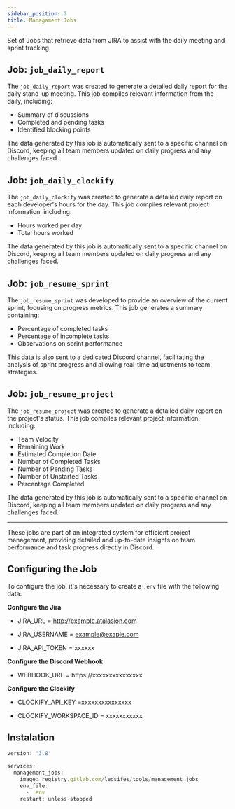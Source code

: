 ```yaml
---
sidebar_position: 2
title: Managament Jobs
---
```

Set of Jobs that retrieve data from JIRA to assist with the daily meeting and sprint tracking.

## Job: `job_daily_report`

The `job_daily_report` was created to generate a detailed daily report for the daily stand-up meeting. This job compiles relevant information from the daily, including:

- Summary of discussions
- Completed and pending tasks
- Identified blocking points

The data generated by this job is automatically sent to a specific channel on Discord, keeping all team members updated on daily progress and any challenges faced.

## Job: `job_daily_clockify`

The `job_daily_clockify` was created to generate a detailed daily report on each developer's hours for the day. This job compiles relevant project information, including:

- Hours worked per day
- Total hours worked

The data generated by this job is automatically sent to a specific channel on Discord, keeping all team members updated on daily progress and any challenges faced.

## Job: `job_resume_sprint`

The `job_resume_sprint` was developed to provide an overview of the current sprint, focusing on progress metrics. This job generates a summary containing:

- Percentage of completed tasks
- Percentage of incomplete tasks
- Observations on sprint performance

This data is also sent to a dedicated Discord channel, facilitating the analysis of sprint progress and allowing real-time adjustments to team strategies.

## Job: `job_resume_project`

The `job_resume_project` was created to generate a detailed daily report on the project's status. This job compiles relevant project information, including:

- Team Velocity
- Remaining Work
- Estimated Completion Date
- Number of Completed Tasks
- Number of Pending Tasks
- Number of Unstarted Tasks
- Percentage Completed

The data generated by this job is automatically sent to a specific channel on Discord, keeping all team members updated on daily progress and any challenges faced.

---

These jobs are part of an integrated system for efficient project management, providing detailed and up-to-date insights on team performance and task progress directly in Discord.

## Configuring the Job

To configure the job, it's necessary to create a `.env` file with the following data:

**Configure the Jira**

* JIRA_URL = http://example.atalasion.com

* JIRA_USERNAME = example@exaple.com

* JIRA_API_TOKEN = xxxxxx

**Configure the Discord Webhook**

* WEBHOOK_URL = https://xxxxxxxxxxxxxxx

**Configure the Clockify**

* CLOCKIFY_API_KEY =xxxxxxxxxxxxxxx

* CLOCKIFY_WORKSPACE_ID = xxxxxxxxxxx

## Instalation

```js
version: '3.8'

services:
  management_jobs:
    image: registry.gitlab.com/ledsifes/tools/management_jobs
    env_file:
      - .env
    restart: unless-stopped

```